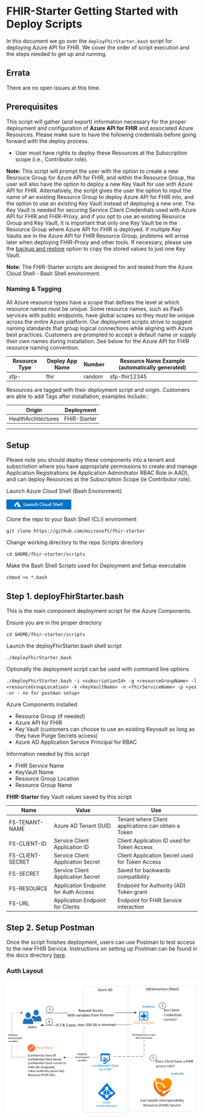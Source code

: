 # FHIR-Starter Getting Started with Deploy Scripts
In this document we go over the ```deployFhirStarter.bash``` script for deploying Azure API for FHIR. We cover the order of script execution and the steps needed to get up and running.

## Errata 
There are no open issues at this time. 

## Prerequisites 

This script will gather (and export) information necessary for the proper deployment and configuration of **Azure API for FHIR** and associated Azure Resources. Please make sure to have the following credentials before going forward with the deploy process.

 - User must have rights to deploy these Resources at the Subscription scope (i.e., Contributor role).

__Note:__
This script will prompt the user with the option to create a new Resrouce Group for Azure API for FHIR, and within the Resource Group, the user will also have the option to deploy a new Key Vault for use with Azure API for FHIR. Alternatively, the script gives the user the option to input the name of an existing Resource Group to deploy Azure API for FHIR into, and the option to use an existing Key Vault instead of deploying a new one. The Key Vault is needed for securing Service Client Credentials used with Azure API for FHIR and FHIR-Proxy, and if you opt to use an existing Resource Group and Key Vault, it is important that only one Key Vault be in the Resource Group where Azure API for FHIR is deployed. If multiple Key Vaults are in the Azure API for FHIR Resource Group, problems will arrise later when deploying FHIR-Proxy and other tools. If necessary, please use the [backup and restore](https://docs.microsoft.com/en-us/azure/key-vault/general/backup?tabs=azure-cli) option to copy the stored values to just one Key Vault.

__Note:__ 
The FHIR-Starter scripts are designed for and tested from the Azure Cloud Shell - Bash Shell environment.


### Naming & Tagging
All Azure resource types have a scope that defines the level at which resource names must be unique. Some resource names, such as PaaS services with public endpoints, have global scopes so they must be unique across the entire Azure platform. Our deployment scripts strive to suggest naming standards that group logical connections while aligning with Azure best practices. Customers are prompted to accept a default name or supply their own names during installation. See below for the Azure API for FHIR resource naming convention.

Resource Type | Deploy App Name | Number      | Resource Name Example (automatically generated)
------------|-----------------|-------------|------------------------------------------------
sfp-         | fhir           | random      | sfp-fhir12345

Resources are tagged with their deployment script and origin.  Customers are able to add Tags after installation, examples include::

Origin              |  Deployment       
--------------------|-----------------
HealthArchitectures | FHIR-Starter   

---

## Setup 
Please note you should deploy these components into a tenant and subscriotion where you have appropriate permissions to create and manage Application Registrations (ie Application Adminitrator RBAC Role in AAD), and can deploy Resources at the Subscription Scope (ie Contributor role). 

Launch Azure Cloud Shell (Bash Environment)  
  
[![Launch Azure Shell](/docs/images/launchcloudshell.png "Launch Cloud Shell")](https://shell.azure.com/bash?target="_blank")

Clone the repo to your Bash Shell (CLI) environment 
```azurecli-interactive
git clone https://github.com/microsoft/fhir-starter 
```
Change working directory to the repo Scripts directory
```azurecli-interactive
cd $HOME/fhir-starter/scripts
```

Make the Bash Shell Scripts used for Deployment and Setup executable 
```azurecli-interactive
chmod +x *.bash 
```

## Step 1.  deployFhirStarter.bash
This is the main component deployment script for the Azure Components.    

Ensure you are in the proper directory 
```azurecli-interactive
cd $HOME/fhir-starter/scripts
``` 

Launch the deployFhirStarter.bash shell script 
```azurecli-interactive
./deployFhirStarter.bash 
``` 

Optionally the deployment script can be used with command line options 
```azurecli
./deployFhirStarter.bash -i <subscriptionId> -g <resourceGroupName> -l <resourceGroupLocation> -k <keyVaultName> -n <fhirServiceName> -p <yes -or - no for postman setup>
```

Azure Components installed 
 - Resource Group (if needed)
 - Azure API for FHIR 
 - Key Vault (customers can choose to use an existing Keyvault as long as they have Purge Secrets access)
 - Azure AD Application Service Principal for RBAC

Information needed by this script 
 - FHIR Service Name
 - KeyVault Name 
 - Resource Group Location 
 - Resource Group Name 

__FHIR-Starter__ Key Vault values saved by this script 

Name              | Value                                | Use             
------------------|--------------------------------------|---------------------------------
FS-TENANT-NAME    | Azure AD Tenant GUID                 | Tenant where Client applications can obtain a Token 
FS-CLIENT-ID      | Service Client Application ID        | Client Application ID used for Token Access  
FS-CLIENT-SECRET  | Service Client Application Secret    | Client Application Secret used for Token Access                    
FS-SECRET         | Service Client Application Secret    | Saved for backwards compatibility  
FS-RESOURCE       | Application Endpoint for Auth Access | Endpoint for Authority (AD) Token grant  
FS-URL            | Application Endpoint for Clients     | Endpoint for FHIR Service interaction 



## Step 2.  Setup Postman
Once the script finishes deployment, users can use Postman to test access to the new FHIR Service.  Instructions on setting up Postman can be found in the docs directory [here](../docs/postman.md).

### Auth Layout

![auth](../docs/images/architecture/starter_auth.png)
